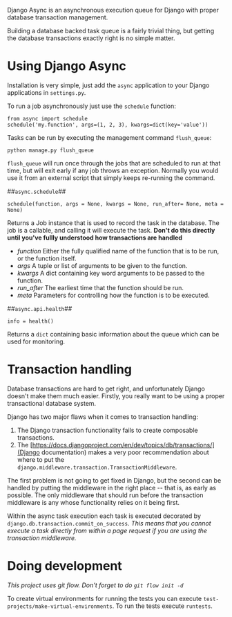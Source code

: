 Django Async is an asynchronous execution queue for Django with proper database transaction management.

Building a database backed task queue is a fairly trivial thing, but getting the database transactions exactly right is no simple matter.


# Using Django Async #

Installation is very simple, just add the `async` application to your Django applications in `settings.py`.

To run a job asynchronously just use the `schedule` function:

    from async import schedule
    schedule('my.function', args=(1, 2, 3), kwargs=dict(key='value'))

Tasks can be run by executing the management command `flush_queue`:

    python manage.py flush_queue

`flush_queue` will run once through the jobs that are scheduled to run at that time, but will exit early if any job throws an exception. Normally you would use it from an external script that simply keeps re-running the command.

##`async.schedule`##

    schedule(function, args = None, kwargs = None, run_after= None, meta = None)

Returns a Job instance that is used to record the task in the database. The job is a callable, and calling it will execute the task. **Don't do this directly until you've fullly understood how transactions are handled**

* _function_ Either the fully qualified name of the function that is to be run, or the function itself.
* _args_ A tuple or list of arguments to be given to the function.
* _kwargs_ A dict containing key word arguments to be passed to the function.
* _run_after_ The earliest time that the function should be run.
* _meta_ Parameters for controlling how the function is to be executed.

##`async.api.health`##

    info = health()

Returns a `dict` containing basic information about the queue which can be used for monitoring.


# Transaction handling #

Database transactions are hard to get right, and unfortunately Django doesn't make them much easier. Firstly, you really want to be using a proper transactional database system.

Django has two major flaws when it comes to transaction handling:

1. The Django transaction functionality fails to create composable transactions.
2. The [https://docs.djangoproject.com/en/dev/topics/db/transactions/](Django documentation) makes a very poor recommendation about where to put the `django.middleware.transaction.TransactionMiddleware`.

The first problem is not going to get fixed in Django, but the second can be handled by putting the middleware in the right place -- that is, as early as possible. The only middleware that should run before the transaction middleware is any whose functionality relies on it being first.

Within the async task execution each task is executed decorated by `django.db.transaction.commit_on_success`. _This means that you cannot execute a task directly from within a page request if you are using the transaction middleware._


# Doing development #

_This project uses git flow. Don't forget to do `git flow init -d`_

To create virtual environments for running the tests you can execute `test-projects/make-virtual-environments`. To run the tests execute `runtests`.
